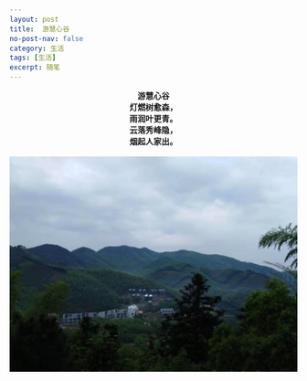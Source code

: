 ```yaml
---
layout: post
title:  游慧心谷
no-post-nav: false
category: 生活
tags: [生活]
excerpt: 随笔
---
```

**<center>游慧心谷</center>**
**<center>灯燃树愈森，</center>**
**<center>雨润叶更青。</center>**
**<center>云落秀峰隐，</center>**
**<center>烟起人家出。</center>**  
![pic](/assets/images/2019/life/huzhouxiaoyi.jpg)